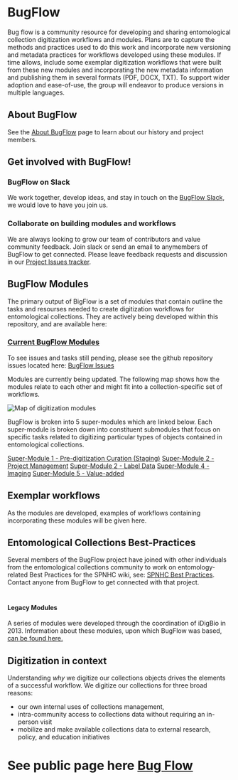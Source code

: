 # BugFlow
Bug flow is a community resource for developing and sharing entomological collection digitization workflows and modules. Plans are to capture the methods and practices used to do this work and incorporate new versioning and metadata practices for workflows developed using these modules. If time allows, include some exemplar digitization workflows that were built from these new modules and incorporating the new metadata information and publishing them in several formats (PDF, DOCX, TXT). To support wider adoption and ease-of-use, the group will endeavor to produce versions in multiple languages.

## About BugFlow
See the [About BugFlow](about_us.md) page to learn about our history and project members.


## Get involved with BugFlow!
### BugFlow on Slack
We work together, develop ideas, and stay in touch on the [BugFlow Slack](https://bugflowentomo-ubc1601.slack.com), we would love to have you join us.
### Collaborate on building modules and workflows
We are always looking to grow our team of contributors and value community feedback.  Join slack or send an email to anymembers of BugFlow to get connected.  Please leave feedback requests and discussion in our [Project Issues tracker](https://github.com/EntCollNet/BugFlow/issues).


## BugFlow Modules
The primary output of BigFlow is a set of modules that contain outline the tasks and resourses needed to create digitization workflows for entomological collections. They are actively being developed within this repository, and are available here:
### [Current BugFlow Modules](modules/)

To see issues and tasks still pending, please see the github repository issues located here:
[BugFlow Issues](https://github.com/EntCollNet/BugFlow/issues)


Modules are currently being updated.  The following map shows how the modules relate to each other and might fit into a collection-specific set of workflows.

![Map of digitization modules](https://raw.githubusercontent.com/EntCollNet/BugFlow/master/modules/module_map.png)

BugFlow is broken into 5 super-modules which are linked below.  Each super-module is broken down into constituent submodules that focus on specific tasks related to digitizing particular types of objects contained in entomological collections.

[Super-Module 1 - Pre-digitization Curation (Staging)](modules/module_1/)
[Super-Module 2 - Project Management](modules/module_2/)
[Super-Module 2 - Label Data](modules/module_3/)
[Super-Module 4 - Imaging](modules/module_4/)
[Super-Module 5 - Value-added](modules/module_5/)




## Exemplar workflows
As the modules are developed, examples of workflows containing incorporating these modules will be given here.

## Entomological Collections Best-Practices
Several members of the BugFlow project have joined with other individuals from the entomological collections community to work on entomology-related Best Practices for the SPNHC wiki, see: [SPNHC Best Practices](https://spnhc.biowikifarm.net/wiki/Category:Best_Practices).  Contact anyone from BugFlow to get connected with that project.

#  


#### Legacy Modules
A series of modules were developed through the coordination of iDigBio in 2013. Information about these modules, upon which BugFlow was based, [can be found here.](modules/2013-modules.md)


## Digitization in context
Understanding _why_ we digitize our collections objects drives the elements of a successful workflow.  We digitize our collections for three broad reasons:
- our own internal uses of collections management, 
- intra-community access to collections data without requiring an in-person visit
- mobilize and make available collections data to external research, policy, and education initiatives


# See public page here [Bug Flow](https://entcollnet.github.io/BugFlow/)
